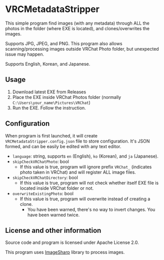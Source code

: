 # VRCMetadataStripper
This simple program find images (with any metadata) through ALL the photos in the folder (where EXE is located), and clones/overwrites the images.

Supports JPG, JPEG, and PNG. This program also allows scanning/processing images outside VRChat Photo folder, but unexpected issue may happen.

Supports English, Korean, and Japanese.

## Usage
1. Download latest EXE from Releases
2. Place the EXE inside VRChat Photos folder (normally `C:\Users\your_name\Pictures\VRChat`)
3. Run the EXE. Follow the instruction.

## Configuration
When program is first launched, it will create `VRCMetadataStripper.config.json` file to store configuration. It's JSON formed, and can be easily be edited with any text editor.
- `language`: string, supports `en` (English), `ko` (Korean), and `ja` (Japanese).
- `skipCheckVRChatPhoto`: bool
  - If this value is true, program will ignore prefix `VRChat_` (indicates photo taken in VRChat) and will register ALL image files.
- `skipCheckVRChatDirectory`: bool
  - If this value is true, program will not check whether itself EXE file is located inside VRChat folder or not.
- `overwriteExistingPhoto`: bool
  - If this value is true, program will overwrite instead of creating a clone.
	- You have been warned, there's no way to invert changes. You have been warned twice.

## License and other information
Source code and program is licensed under Apache License 2.0.

This program uses [ImageSharp](https://github.com/SixLabors/ImageSharp) library to process images.